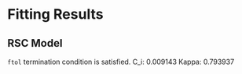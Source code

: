 # Fitting Results #
## RSC Model ##
`ftol` termination condition is satisfied.
C_i:   0.009143
Kappa: 0.793937
